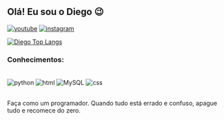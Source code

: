 ## Olá! Eu sou o Diego 😉
[![youtube](https://img.shields.io/badge/YouTube-FF0000?style=for-the-badge&logo=youtube&logoColor=white)](https://www.youtube.com/channel/UCYIfFRZYUqKAzV-6up9Kmww)
[![instagram](https://img.shields.io/badge/Instagram-E4405F?style=for-the-badge&logo=instagram&logoColor=white)](https://www.instagram.com/diego_x7s/)

[![Diego Top Langs](https://github-readme-stats.vercel.app/api/top-langs/?username=DiegoXS07&layout=compact)](https://github.com/DiegoXS07/github-readme-stats)

###  Conhecimentos:
<div style="display: inline_block"><br/>
    <img align="center" alt="python"src="https://img.shields.io/badge/Python-3776AB?style=for-the-badge&logo=python&logoColor=white" />
 <img align="center" alt="html"src="https://img.shields.io/badge/HTML-239120?style=for-the-badge&logo=html5&logoColor=white" />
  <img align="center" alt="MySQL"src="https://img.shields.io/badge/MySQL-00000F?style=for-the-badge&logo=mysql&logoColor=white" />
  <img align="center" alt="css"src="https://img.shields.io/badge/CSS-239120?&style=for-the-badge&logo=css3&logoColor=white" />
</div><br/>

Faça como um programador. Quando tudo está errado e confuso, apague tudo e recomece do zero.
